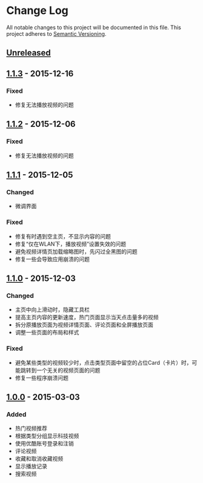 # Change Log
All notable changes to this project will be documented in this file.
This project adheres to [Semantic Versioning](http://semver.org/).

## [Unreleased]

## [1.1.3] - 2015-12-16
### Fixed
- 修复无法播放视频的问题

## [1.1.2] - 2015-12-06
### Fixed
- 修复无法播放视频的问题

## [1.1.1] - 2015-12-05
### Changed
- 微调界面

### Fixed
- 修复有时遇到空主页，不显示内容的问题
- 修复“仅在WLAN下，播放视频”设置失效的问题
- 避免视频详情页加载缩略图时，先闪过全黑图的问题
- 修复一些会导致应用崩溃的问题

## [1.1.0] - 2015-12-03
### Changed
- 主页中向上滑动时，隐藏工具栏
- 提高主页内容的更新速度，热门页面显示当天点击量多的视频
- 拆分原播放页面为视频详情页面、评论页面和全屏播放页面
- 调整一些页面的布局和样式

### Fixed
- 避免某些类型的视频较少时，点击类型页面中留空的占位Card（卡片）时，可能跳转到一个无关的视频页面的问题
- 修复一些程序崩溃问题

## [1.0.0] - 2015-03-03
### Added
- 热门视频推荐
- 根据类型分组显示科技视频
- 使用优酷账号登录和注销
- 评论视频
- 收藏和取消收藏视频
- 显示播放记录
- 搜索视频

[Unreleased]: https://github.com/OptimalOrange/CoolTechnologies/compare/v1.1.3...HEAD
[1.1.3]: https://github.com/OptimalOrange/CoolTechnologies/compare/v1.1.2...v1.1.3
[1.1.2]: https://github.com/OptimalOrange/CoolTechnologies/compare/v1.1.1...v1.1.2
[1.1.1]: https://github.com/OptimalOrange/CoolTechnologies/compare/v1.1.0...v1.1.1
[1.1.0]: https://github.com/OptimalOrange/CoolTechnologies/compare/v1.0.0...v1.1.0
[1.0.0]: https://github.com/OptimalOrange/CoolTechnologies/compare/8fada1475dc7a2ff179e3809650233fc2820c0fc...v1.0.0
